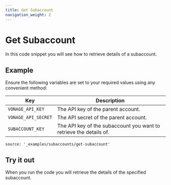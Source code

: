 ```yaml
---
title: Get Subaccount
navigation_weight: 2
---
```


# Get Subaccount

In this code snippet you will see how to retrieve details of a subaccount.

## Example

Ensure the following variables are set to your required values using any convenient method:

Key | Description
-- | --
`VONAGE_API_KEY` | The API key of the parent account.
`VONAGE_API_SECRET` | The API secret of the parent account.
`SUBACCOUNT_KEY` | The API key of the subaccount you want to retrieve the details of.

```code_snippets
source: '_examples/subaccounts/get-subaccount'
```

## Try it out

When you run the code you will retrieve the details of the specified subaccount.
